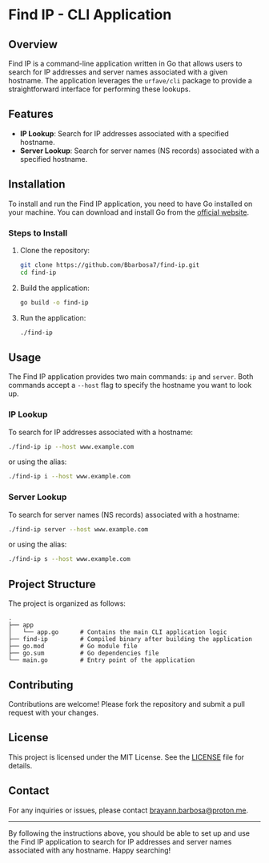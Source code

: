 # Find IP - CLI Application

## Overview

Find IP is a command-line application written in Go that allows users to search for IP addresses and server names associated with a given hostname. The application leverages the `urfave/cli` package to provide a straightforward interface for performing these lookups.

## Features

- **IP Lookup**: Search for IP addresses associated with a specified hostname.
- **Server Lookup**: Search for server names (NS records) associated with a specified hostname.

## Installation

To install and run the Find IP application, you need to have Go installed on your machine. You can download and install Go from the [official website](https://golang.org/dl/).

### Steps to Install

1. Clone the repository:

    ```sh
    git clone https://github.com/Bbarbosa7/find-ip.git
    cd find-ip
    ```

2. Build the application:

    ```sh
    go build -o find-ip
    ```

3. Run the application:

    ```sh
    ./find-ip
    ```

## Usage

The Find IP application provides two main commands: `ip` and `server`. Both commands accept a `--host` flag to specify the hostname you want to look up.

### IP Lookup

To search for IP addresses associated with a hostname:

```sh
./find-ip ip --host www.example.com
```

or using the alias:

```sh
./find-ip i --host www.example.com
```

### Server Lookup

To search for server names (NS records) associated with a hostname:

```sh
./find-ip server --host www.example.com
```

or using the alias:

```sh
./find-ip s --host www.example.com
```

## Project Structure

The project is organized as follows:

```
.
├── app
│   └── app.go      # Contains the main CLI application logic
├── find-ip         # Compiled binary after building the application
├── go.mod          # Go module file
├── go.sum          # Go dependencies file
└── main.go         # Entry point of the application
```

## Contributing

Contributions are welcome! Please fork the repository and submit a pull request with your changes.

## License

This project is licensed under the MIT License. See the [LICENSE](LICENSE) file for details.

## Contact

For any inquiries or issues, please contact [brayann.barbosa@proton.me](mailto:brayann.barbosa@proton.me).

---

By following the instructions above, you should be able to set up and use the Find IP application to search for IP addresses and server names associated with any hostname. Happy searching!
